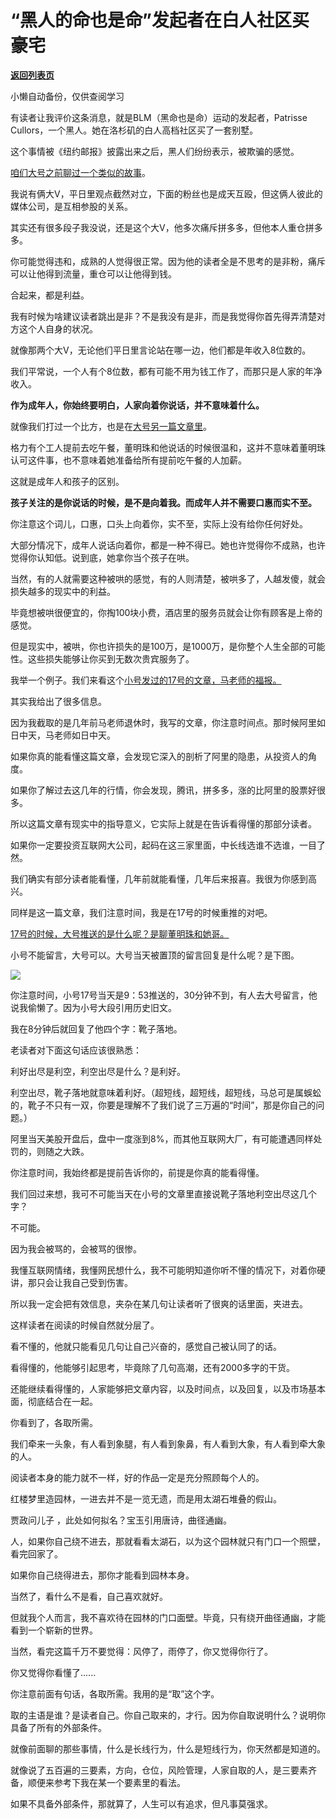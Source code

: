 # “黑人的命也是命”发起者在白人社区买豪宅

[**返回列表页**](/gzh/记忆承载3)

小懒自动备份，仅供查阅学习

有读者让我评价这条消息，就是BLM（黑命也是命）运动的发起者，Patrisse Cullors，一个黑人。她在洛杉矶的白人高档社区买了一套别墅。

  

这个事情被《纽约邮报》披露出来之后，黑人们纷纷表示，被欺骗的感觉。

  

[咱们大号之前聊过一个类似的故事](https://mp.weixin.qq.com/s?__biz=MzU0MjYwNDU2Mw==&mid=2247498057&idx=2&sn=219173a1e58c4fd39114b92e71fc2993&chksm=fb1a9535cc6d1c236481e04ac1c798b727154cfd22436c8d6c33627523ffc4f6a41215a402d5&token=271216383&lang=zh_CN&scene=21#wechat_redirect)。  

  

我说有俩大V，平日里观点截然对立，下面的粉丝也是成天互殴，但这俩人彼此的媒体公司，是互相参股的关系。

  

其实还有很多段子我没说，还是这个大V，他多次痛斥拼多多，但他本人重仓拼多多。

  

你可能觉得违和，成熟的人觉得很正常。因为他的读者全是不思考的是非粉，痛斥可以让他得到流量，重仓可以让他得到钱。

  

合起来，都是利益。

  

我有时候为啥建议读者跳出是非？不是我没有是非，而是我觉得你首先得弄清楚对方这个人自身的状况。  

  

就像那两个大V，无论他们平日里言论站在哪一边，他们都是年收入8位数的。  

  

我们平常说，一个人有个8位数，都有可能不用为钱工作了，而那只是人家的年净收入。

  

 **作为成年人，你始终要明白，人家向着你说话，并不意味着什么。**

  

就像我们打过一个比方，也是在[大号另一篇文章里](https://mp.weixin.qq.com/s?__biz=MzU0MjYwNDU2Mw==&mid=2247497606&idx=2&sn=e04315082bd252af217259e6e5389b5f&chksm=fb1a9bfacc6d12ecb2058cd6a36bed8c6c9b85f857d0e38d4dfc039fd9376eac3b1df0473b44&token=271216383&lang=zh_CN&scene=21#wechat_redirect)。  
  

格力有个工人提前去吃午餐，董明珠和他说话的时候很温和，这并不意味着董明珠认可这件事，也不意味着她准备给所有提前吃午餐的人加薪。

  

这就是成年人和孩子的区别。  

  

 **孩子关注的是你说话的时候，是不是向着我。而成年人并不需要口惠而实不至。**

  

你注意这个词儿，口惠，口头上向着你，实不至，实际上没有给你任何好处。

  

大部分情况下，成年人说话向着你，都是一种不得已。她也许觉得你不成熟，也许觉得你认知低。说到底，她拿你当个孩子在哄。

  

当然，有的人就需要这种被哄的感觉，有的人则清楚，被哄多了，人越发傻，就会损失越多的现实中的利益。  

  

毕竟想被哄很便宜的，你掏100块小费，酒店里的服务员就会让你有顾客是上帝的感觉。  

  

但是现实中，被哄，你也许损失的是100万，是1000万，是你整个人生全部的可能性。这些损失能够让你买到无数次贵宾服务了。

  

我举一个例子。我们来看这个[小号发过的17号的文章，马老师的福报。](http://mp.weixin.qq.com/s?__biz=MzU3NDc5Nzc0NQ==&mid=2247501832&idx=1&sn=4186cef9f387c219e8344e922dd7a83c&chksm=fd2e6ad6ca59e3c0e29717085cc6b16b57c69305124ad1f430de3f479bd8dcb61032833d9726&scene=21#wechat_redirect)

  

其实我给出了很多信息。  

  

因为我截取的是几年前马老师退休时，我写的文章，你注意时间点。那时候阿里如日中天，马老师如日中天。  

  

如果你真的能看懂这篇文章，会发现它深入的剖析了阿里的隐患，从投资人的角度。  

  

如果你了解过去这几年的行情，你会发现，腾讯，拼多多，涨的比阿里的股票好很多。  

  

所以这篇文章有现实中的指导意义，它实际上就是在告诉看得懂的那部分读者。

  

如果你一定要投资互联网大公司，起码在这三家里面，中长线选谁不选谁，一目了然。

  

我们确实有部分读者能看懂，几年前就能看懂，几年后来报喜。我很为你感到高兴。  

  

同样是这一篇文章，我们注意时间，我是在17号的时候重推的对吧。  

  

[17号的时候，大号推送的是什么呢？是聊董明珠和她哥。](https://mp.weixin.qq.com/s?__biz=MzU0MjYwNDU2Mw==&mid=2247498031&idx=2&sn=4862e13f66daee6a3d7ecacf5623e0df&chksm=fb1a9553cc6d1c45cea3150b68cdd1579226235c78ba833cba95c9c9024c376628c3c33b31c5&token=271216383&lang=zh_CN&scene=21#wechat_redirect)

  

小号不能留言，大号可以。大号当天被置顶的留言回复是什么呢？是下图。  

![](https://mmbiz.qpic.cn/mmbiz_png/aYCQDPqZ8kxYzq8XtD8MYicxPba9aOds5VPVqFzD1EdTTIarO6rNgDnWCqZwjmF7XKaiaoXsa8kqkD0ib6RUrWNRA/640?wx_fmt=png)

你注意时间，小号17号当天是9：53推送的，30分钟不到，有人去大号留言，他说我偷懒了。因为小号大段引用历史旧文。  

  

我在8分钟后就回复了他四个字：靴子落地。  

  

老读者对下面这句话应该很熟悉：  

  

利好出尽是利空，利空出尽是什么？是利好。

  

利空出尽，靴子落地就意味着利好。（超短线，超短线，超短线，马总可是属蜈蚣的，靴子不只有一双，你要是理解不了我们说了三万遍的“时间”，那是你自己的问题。）  

  

阿里当天美股开盘后，盘中一度涨到8%，而其他互联网大厂，有可能遭遇同样处罚的，则随之大跌。  

  

你注意时间，我始终都是提前告诉你的，前提是你真的能看得懂。  

  

我们回过来想，我可不可能当天在小号的文章里直接说靴子落地利空出尽这几个字？  

  

不可能。

  

因为我会被骂的，会被骂的很惨。  

  

我懂互联网情绪，我懂网民想什么，我不可能明知道你听不懂的情况下，对着你硬讲，那只会让我自己受到伤害。  

  

所以我一定会把有效信息，夹杂在某几句让读者听了很爽的话里面，夹进去。  

  

这样读者在阅读的时候自然就分层了。  

  

看不懂的，他就只能看见几句让自己兴奋的，感觉自己被认同了的话。

  

看得懂的，他能够引起思考，毕竟除了几句高潮，还有2000多字的干货。  

  

还能继续看得懂的，人家能够把文章内容，以及时间点，以及回复，以及市场基本面，彻底结合在一起。

  

你看到了，各取所需。  

  

我们牵来一头象，有人看到象腿，有人看到象鼻，有人看到大象，有人看到牵大象的人。  

  

阅读者本身的能力就不一样，好的作品一定是充分照顾每个人的。  

  

红楼梦里造园林，一进去并不是一览无遗，而是用太湖石堆叠的假山。  

  

贾政问儿子 ，此处如何拟名？宝玉引用唐诗，曲径通幽。

  

人，如果你自己绕不进去，那就看看太湖石，以为这个园林就只有门口一个照壁，看完回家了。  

  

如果你自己绕得进去，那你才能看到园林本身。  

  

当然了，看什么不是看，自己喜欢就好。  

  

但就我个人而言，我不喜欢待在园林的门口面壁。毕竟，只有绕开曲径通幽，才能看到一个崭新的世界。

  

当然，看完这篇千万不要觉得：风停了，雨停了，你又觉得你行了。

  

你又觉得你看懂了......

  

你注意前面有句话，各取所需。我用的是“取”这个字。  

  

取的主语是谁？是读者自己。你自己取来的，才行。因为你自取说明什么？说明你具备了所有的外部条件。

  

就像前面聊的那些事情，什么是长线行为，什么是短线行为，你天然都是知道的。  

  

就像说了五百遍的三要素，方向，仓位，风险管理，人家自取的人，是三要素齐备，顺便来参考下我在某一个要素里的看法。  

  

如果不具备外部条件，那就算了，人生可以有追求，但凡事莫强求。

